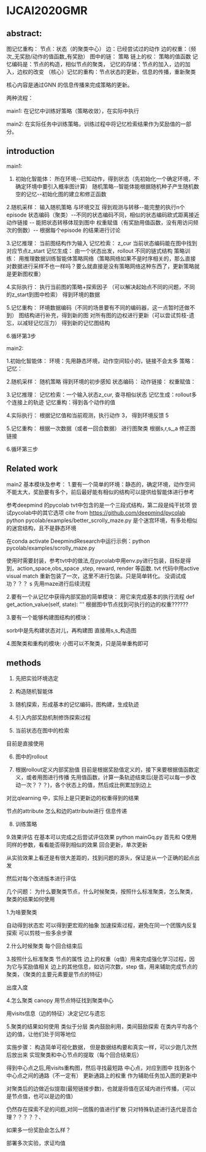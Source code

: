 # IJCAI2020GMR

## abstract:

图记忆重构：
    节点：状态（的聚类中心）
    边：已经尝试过的动作
    边的权重：（频次_无奖励/动作的值函数_有奖励）
    图中的链： 策略
    链上的权： 策略的值函数
    记忆编码是：节点的构造，相似节点的聚类，
    记忆的存储：节点的加入，边的加入，边权的改变
    （核心）记忆的重构：节点状态的更新，信息的传播，重新聚类

核心内容是通过GNN 的信息传播来完成策略的更新。

两种流程：

main1: 在记忆中训练好策略（策略收敛），在实际中执行
    
main2: 在实际任务中训练策略，训练过程中将记忆检索结果作为奖励值的一部分。

## introduction

main1:

1. 初始化智能体：
    所在环境--已知动作，得到状态（先初始化一个确定环境，不确定环境中要引入概率图计算）
    随机策略--智能体能根据随机种子产生随机数
    空的记忆--初始化图的建立和修正函数


2.随机采样：
    输入随机策略
    与环境交互 
    得到观测与转移--能完整的执行n个episode
    状态编码（聚类）--不同的状态编码不同，相似的状态编码欧式距离接近
    动作链接 -- 能把状态转移体现到图中
    权重赋值（有奖励用值函数，没有用访问频次的倒数）-- 根据每个episode 的结果进行讨论

3.记忆推理：
    当前图结构作为输入
    记忆检索： z_cur 当前状态编码能在图中找到对应节点z_start
    记忆生成： 由一个状态出发，rollout 不同的链式结构
    策略训练： 用推理数据训练智能体策略网络（策略网络如果不是时序相关的，那么直接对数据进行采样不也一样吗？要么就直接是没有策略网络这种东西了，更新策略就是更新图权重）

4.实际执行：
    执行当前图的策略+探索因子
    （可以解决起始点不同的问题，不同的z_start到图中检索）
    得到环境的数据

5.记忆重构：
    环境数据编码（不同的场景要有不同的编码器，这一点暂时还做不到）
    图结构进行补充，得到新的图
    对所有图的边权进行更新（可以尝试剪枝-遗忘，以减轻记忆压力）
    得到新的记忆图结构

6.循环第3步


main2:

1.初始化智能体：
    环境：先用静态环境，动作空间较小的，链接不会太多
    策略：
    记忆：

2.随机采样：
    随机策略
    得到环境的初步感知
    状态编码：
    动作链接：
    权重赋值：

3.记忆推理：
    记忆检索：一个输入状态z_cur, 查寻相似状态
    记忆生成：rollout多个连接上的轨迹
    记忆重构：得到各个动作的值

4.实际执行：
    根据记忆值和当前观测，执行动作
    3，
    得到环境反馈
    5

5.记忆重构：
    根据一次数据（或者一回合数据）
    进行图聚类
    根据s,r,s_,a 修正图链接

6.循环第三步

## Related work

main2 基本模块及参考：
1.要有一个简单的环境：静态的，确定环境，动作空间不能太大，奖励要有多个，前后最好能有相似的结构可以提供给智能体进行参考

参考deepmind 的pycolab
tvt中包含的是一个三段式结构，第二段是纯干扰项
尝试pycolab中的其它选项 cite from https://github.com/deepmind/pycolab
 python pycolab/examples/better_scrolly_maze.py 是个迷宫环境，有多处相似的迷宫结构，且不是静态环境

在conda activate DeepmindResearch中运行示例：python pycolab/examples/scrolly_maze.py 

使用时需要封装，参考tvt中的做法,在pycolab中用env.py进行包装，目标是得到，action_space,obs_space ,step, reward, render 等函数. tvt 代码中用active visual match 重新包装了一次，这里不进行包装。只是简单转化。
没调试成功？？？
s
先用maze进行后续流程

2.要有一个从记忆中获得内部奖励的简单模块：
用它来完成基本的执行流程
    def get_action_value(self, state):
        '''
        根据图中节点找到可执行的边的权重??????


3.要有一个能够构建图结构的模块：

sorb中是先构建状态对儿，再构建图
直接用s,s_构造图



4.图聚类和重构的模块:
小图可以不聚类，只是简单重构即可

## methods

1. 先把实验环境选定

2. 构造随机智能体

3. 随机探索，形成基本的记忆编码，图构建，生成轨迹

4. 引入内部奖励机制修饰探索过程

5. 当前状态在图中的检索

目前是直接使用

6. 图中的rollout 


7. 根据rollout定义内部奖励值
目前是根据奖励值定义的，接下来要根据值函数定义，或者用图进行传播
先用值函数，计算一条轨迹结束后(是否可以每一步改动一次？？？)，各个状态上的值，然后成比例累加到边上

对比qlearning 中，实际上是只更新边的权重得到的结果

节点的attribute 怎么和边的attribute进行 信息传递

8. 训练策略

9.效果评估 
在基本可以完成之后尝试评估效果
python mainGq.py
首先和  Q使用同样的参数，看看能否得到相似的效果
回合更新，单次更新

从实验效果上看还是有很大差距的，找到问题的源头，保证是从一个正确的起点出发

然后对每个改进版本进行评估

几个问题：
为什么要聚类节点，什么时候聚类，按照什么标准聚类，怎么聚类，聚类的结果如何使用

1.为啥要聚类

自动得到状态宏
可以得到更宏观的抽象
加速探索过程，避免在同一个团簇内反复探索
可以剪枝一些多余步骤

2.什么时候聚类
每个回合结束后

3.按照什么标准聚类
节点的属性
边上的权重（q值）用来完成强化学习过程，因为它与奖励值相关
边上的其他信息，如访问次数，step 值，用来辅助完成节点的聚类，（聚类的主要元素要是节点的特征）

出度入度

4.怎么聚类
canopy
用节点特征找到聚类中心

用visits信息（边的特征）决定记忆与遗忘



5.聚类的结果如何使用
类似于分层
类内鼓励利用，类间鼓励探索
在类内平均各个边的值，让他们处于同等地位


实施步骤：
构造简单可视化数据，
但是数据结构要和真实一样，可以少跑几次然后放出来
实现聚类和中心节点的提取（每个回合结束后）

得到中心点之后,用visits重构图，然后寻找最短路
中心点，对应到图中
找到各个中心点之间的通路（不一定有）
更新通路上的权重
作为辅助任务加入图的更新中

对聚类后的边做近似提取(最短链接步数)，也就是将值在区域内进行传播，（可以是节点值，也可以是边的值）

仍然存在探索不足的问题,对同一团簇的值进行扩散
只对特殊轨迹进行迭代是否合理？？？？？、

如果多一份奖励会怎么样？


部署多次实验，求证均值
